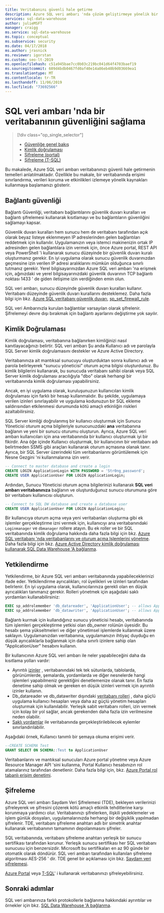 ```yaml
---
title: Veritabanını güvenli hale getirme
description: Azure SQL veri ambarı 'nda çözüm geliştirmeye yönelik bir veritabanını güvenli hale getirme ipuçları.
services: sql-data-warehouse
author: julieMSFT
manager: craigg
ms.service: sql-data-warehouse
ms.topic: conceptual
ms.subservice: security
ms.date: 04/17/2018
ms.author: jrasnick
ms.reviewer: igorstan
ms.custom: seo-lt-2019
ms.openlocfilehash: c51a945bae7cc0b03c219bc041d64f4703baef19
ms.sourcegitcommit: 609d4bdb0467fd0af40e14a86eb40b9d03669ea1
ms.translationtype: MT
ms.contentlocale: tr-TR
ms.lasthandoff: 11/06/2019
ms.locfileid: "73692566"
---
```

# <a name="secure-a-database-in-sql-data-warehouse"></a>SQL veri ambarı 'nda bir veritabanının güvenliğini sağlama
> [!div class="op_single_selector"]
> * [Güvenliğe genel bakış](sql-data-warehouse-overview-manage-security.md)
> * [Kimlik doğrulaması](sql-data-warehouse-authentication.md)
> * [Şifreleme (portal)](sql-data-warehouse-encryption-tde.md)
> * [Şifreleme (T-SQL)](sql-data-warehouse-encryption-tde-tsql.md)
> 
> 

Bu makalede, Azure SQL veri ambarı veritabanınızı güvenli hale getirmenin temelleri anlatılmaktadır. Özellikle bu makale, bir veritabanında erişimi sınırlandırma, verileri koruma ve etkinlikleri izlemeye yönelik kaynakları kullanmaya başlamanızı gösterir.

## <a name="connection-security"></a>Bağlantı güvenliği
Bağlantı Güvenliği, veritabanı bağlantılarını güvenlik duvarı kuralları ve bağlantı şifrelemesi kullanarak kısıtlamayı ve bu bağlantıların güvenliğini sağlamayı kapsar.

Güvenlik duvarı kuralları hem sunucu hem de veritabanı tarafından açık olarak beyaz listeye eklenmeyen IP adreslerinden gelen bağlantıları reddetmek için kullanılır. Uygulamanızın veya istemci makinenizin ortak IP adresinden gelen bağlantılara izin vermek için, önce Azure portal, REST API veya PowerShell 'i kullanarak sunucu düzeyinde bir güvenlik duvarı kuralı oluşturmanız gerekir. En iyi uygulama olarak sunucu güvenlik duvarınızdan geçmesine izin verilen IP adresi aralıklarını mümkün olduğunca sınırlı tutmanız gerekir.  Yerel bilgisayarınızdan Azure SQL veri ambarı 'na erişmek için, ağınızdaki ve yerel bilgisayarınızdaki güvenlik duvarının TCP bağlantı noktası 1433 ' de giden iletişime izin verdiğinden emin olun.  

SQL veri ambarı, sunucu düzeyinde güvenlik duvarı kuralları kullanır. Veritabanı düzeyinde güvenlik duvarı kurallarını desteklemez. Daha fazla bilgi için bkz. [Azure SQL veritabanı güvenlik duvarı][Azure SQL Database firewall], [sp_set_firewall_rule][sp_set_firewall_rule].

SQL veri Ambarınızla kurulan bağlantılar varsayılan olarak şifrelenir.  Şifrelemeyi devre dışı bırakmak için bağlantı ayarlarını değiştirme yok sayılır.

## <a name="authentication"></a>Kimlik Doğrulaması
Kimlik doğrulaması, veritabanına bağlanırken kimliğinizi nasıl kanıtlayacağınızı belirtir. SQL veri ambarı Şu anda Kullanıcı adı ve parolayla SQL Server kimlik doğrulamasını destekler ve Azure Active Directory. 

Veritabanınıza ait mantıksal sunucuyu oluşturduktan sonra kullanıcı adı ve parola belirleyerek "sunucu yöneticisi" oturum açma bilgisi oluşturdunuz. Bu kimlik bilgilerini kullanarak, bu sunucuda veritabanı sahibi olarak veya SQL Server kimlik doğrulaması aracılığıyla "dbo" olarak herhangi bir veritabanında kimlik doğrulaması yapabilirsiniz.

Ancak, en iyi uygulama olarak, kuruluşunuzun kullanıcıları kimlik doğrulaması için farklı bir hesap kullanmalıdır. Bu şekilde, uygulamaya verilen izinleri sınırlayabilir ve uygulama kodunuzun bir SQL ekleme saldırısından etkilenmesi durumunda kötü amaçlı etkinliğin riskleri azaltabilirsiniz. 

SQL Server kimliği doğrulanmış bir kullanıcı oluşturmak için Sunucu Yöneticisi oturum açma bilgileriyle sunucunuzdaki **ana** veritabanına bağlanın ve yeni bir sunucu oturumu oluşturun.  Ayrıca, Azure SQL veri ambarı kullanıcıları için ana veritabanında bir kullanıcı oluşturmak iyi bir fikirdir. Ana öğe içinde Kullanıcı oluşturmak, bir kullanıcının bir veritabanı adı belirtmeden SSMS gibi araçları kullanarak oturum açmasına olanak tanır.  Ayrıca, bir SQL Server üzerindeki tüm veritabanlarını görüntülemek için Nesne Gezgini 'ni kullanmalarına izin verir.

```sql
-- Connect to master database and create a login
CREATE LOGIN ApplicationLogin WITH PASSWORD = 'Str0ng_password';
CREATE USER ApplicationUser FOR LOGIN ApplicationLogin;
```

Ardından, Sunucu Yöneticisi oturum açma bilgilerinizi kullanarak **SQL veri ambarı veritabanınıza** bağlanın ve oluşturduğunuz sunucu oturumuna göre bir veritabanı kullanıcısı oluşturun.

```sql
-- Connect to SQL DW database and create a database user
CREATE USER ApplicationUser FOR LOGIN ApplicationLogin;
```

Bir kullanıcıya oturum açma veya yeni veritabanları oluşturma gibi ek işlemler gerçekleştirme izni vermek için, kullanıcıyı ana veritabanındaki `Loginmanager` ve `dbmanager` rollere atayın. Bu ek roller ve bir SQL veritabanında kimlik doğrulama hakkında daha fazla bilgi için bkz. [Azure SQL veritabanı 'nda veritabanlarını ve oturum açma Işlemlerini yönetme][Managing databases and logins in Azure SQL Database].  Daha fazla bilgi için bkz. [Azure Active Directory kimlik doğrulaması kullanarak SQL Data Warehouse 'A bağlanma][Connecting to SQL Data Warehouse By Using Azure Active Directory Authentication].

## <a name="authorization"></a>Yetkilendirme
Yetkilendirme, bir Azure SQL veri ambarı veritabanında yapabileceklerinizi ifade eder. Yetkilendirme ayrıcalıkları, rol üyelikleri ve izinleri tarafından belirlenir. En iyi uygulama olarak, kullanıcılarınıza gerekli olan en düşük ayrıcalıkları tanımanız gerekir. Rolleri yönetmek için aşağıdaki saklı yordamları kullanabilirsiniz:

```sql
EXEC sp_addrolemember 'db_datareader', 'ApplicationUser'; -- allows ApplicationUser to read data
EXEC sp_addrolemember 'db_datawriter', 'ApplicationUser'; -- allows ApplicationUser to write data
```

Bağlantı kurmak için kullandığınız sunucu yöneticisi hesabı, veritabanında tüm işlemleri gerçekleştirme yetkisi olan db_owner rolünün üyesidir. Bu hesabı şema yükseltmeleri ve diğer yönetimsel işlemlerde kullanmak üzere saklayın. Uygulamanızdan veritabanına, uygulamanızın ihtiyaç duyduğu en düşük ayrıcalıklarla bağlanmak için daha sınırlı izinlere sahip olan "ApplicationUser" hesabını kullanın.

Bir kullanıcının Azure SQL veri ambarı ile neler yapabileceğini daha da kısıtlama yolları vardır:

* Ayrıntılı [izinler][Permissions] , veritabanındaki tek tek sütunlarda, tablolarda, görünümlerde, şemalarda, yordamlarda ve diğer nesnelerde hangi işlemleri yapabilmeniz gerektiğini denetlemenize olanak tanır. En fazla denetime sahip olmak ve gereken en düşük izinleri vermek için ayrıntılı izinler kullanın. 
* Db_datareader ve db_datawriter dışındaki [veritabanı rolleri][Database roles] , daha güçlü uygulama kullanıcı hesapları veya daha az güçlü yönetim hesapları oluşturmak için kullanılabilir. Yerleşik sabit veritabanı rolleri, izin vermek için kolay bir yol sağlar, ancak gerekenden daha fazla izin verilmesine neden olabilir.
* [Saklı yordamlar][Stored procedures] ile veritabanında gerçekleştirilebilecek eylemler sınırlandırılabilir.

Aşağıdaki örnek, Kullanıcı tanımlı bir şemaya okuma erişimi verir.
```sql
--CREATE SCHEMA Test
GRANT SELECT ON SCHEMA::Test to ApplicationUser
```

Veritabanlarını ve mantıksal sunucuları Azure portal yönetme veya Azure Resource Manager API 'sini kullanma, Portal Kullanıcı hesabınızın rol atamalarınız tarafından denetlenir. Daha fazla bilgi için, bkz. [Azure Portal rol tabanlı erişim denetimi][Role-based access control in Azure portal].

## <a name="encryption"></a>Şifreleme
Azure SQL veri ambarı Saydam Veri Şifrelemesi (TDE), bekleyen verilerinizi şifreleyerek ve şifresini çözerek kötü amaçlı etkinlik tehditlerine karşı korunmaya yardımcı olur.  Veritabanınızı şifrelerken, ilişkili yedeklemeler ve işlem günlük dosyaları, uygulamalarınızda herhangi bir değişiklik yapılmadan şifrelenir. TDE, veritabanı şifreleme anahtarı adlı bir simetrik anahtar kullanarak veritabanının tamamının depolanmasını şifreler. 

SQL veritabanında, veritabanı şifreleme anahtarı yerleşik bir sunucu sertifikası tarafından korunur. Yerleşik sunucu sertifikası her SQL veritabanı sunucusu için benzersizdir. Microsoft bu sertifikaları en az 90 günde bir otomatik olarak döndürür. SQL veri ambarı tarafından kullanılan şifreleme algoritması AES-256 ' dir. TDE genel bir açıklaması için bkz. [Saydam veri şifrelemesi][Transparent Data Encryption].

[Azure Portal][Encryption with Portal] veya [T-SQL][Encryption with TSQL]' i kullanarak veritabanınızı şifreleyebilirsiniz.

## <a name="next-steps"></a>Sonraki adımlar
SQL veri ambarınıza farklı protokollerle bağlanma hakkındaki ayrıntılar ve örnekler için bkz. [SQL Data Warehouse 'A bağlanma][Connect to SQL Data Warehouse].

<!--Image references-->

<!--Article references-->
[Connect to SQL Data Warehouse]: ./sql-data-warehouse-connect-overview.md
[Encryption with Portal]: ./sql-data-warehouse-encryption-tde.md
[Encryption with TSQL]: ./sql-data-warehouse-encryption-tde-tsql.md
[Connecting to SQL Data Warehouse By Using Azure Active Directory Authentication]: ./sql-data-warehouse-authentication.md

<!--MSDN references-->
[Azure SQL Database firewall]: https://msdn.microsoft.com/library/ee621782.aspx
[sp_set_firewall_rule]: https://msdn.microsoft.com/library/dn270017.aspx
[sp_set_database_firewall_rule]: https://msdn.microsoft.com/library/dn270010.aspx
[Database roles]: https://msdn.microsoft.com/library/ms189121.aspx
[Managing databases and logins in Azure SQL Database]: https://msdn.microsoft.com/library/ee336235.aspx
[Permissions]: https://msdn.microsoft.com/library/ms191291.aspx
[Stored procedures]: https://msdn.microsoft.com/library/ms190782.aspx
[Transparent Data Encryption]: https://msdn.microsoft.com/library/bb934049.aspx
[Azure portal]: https://portal.azure.com/

<!--Other Web references-->
[Role-based access control in Azure portal]: https://azure.microsoft.com/documentation/articles/role-based-access-control-configure
